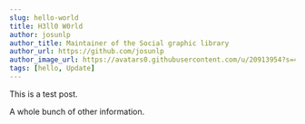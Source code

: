 ```yaml
---
slug: hello-world
title: H3ll0 W0rld
author: josunlp
author_title: Maintainer of the Social graphic library
author_url: https://github.com/josunlp
author_image_url: https://avatars0.githubusercontent.com/u/20913954?s=460&u=c857f855e6c9d4f0bcd80ed2206462808e47f770&v=4
tags: [hello, Update]
---
```




This is a test post.

A whole bunch of other information.


